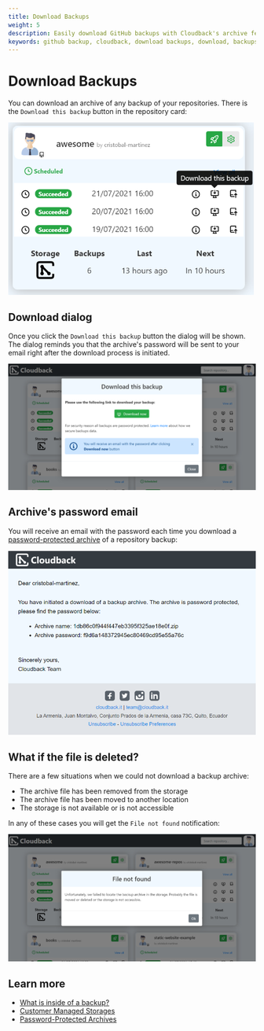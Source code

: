 ```yaml
---
title: Download Backups
weight: 5
description: Easily download GitHub backups with Cloudback's archive feature
keywords: github backup, cloudback, download backups, download, backups, archive, feature
---
```


# Download Backups

You can download an archive of any backup of your repositories. There is the `Download this backup` button in the repository card:

<img src="/static/features/download-this-backup.png" alt="Download this backup" width=500/>

## Download dialog

Once you click the `Download this backup` button the dialog will be shown. The dialog reminds you that the archive's password will be sent to your email right after the download process is initiated.

<img src="/static/features/download-dialog.png" alt="Download dialog"/>

## Archive's password email

You will receive an email with the password each time you download a [password-protected archive](/features/archive/) of a repository backup:

<img src="/static/features/password-email.png" alt="Password email"/>

## What if the file is deleted?

There are a few situations when we could not download a backup archive:

- The archive file has been removed from the storage
- The archive file has been moved to another location
- The storage is not available or is not accessible

In any of these cases you will get the `File not found` notification:

<img src="/static/features/file-not-found.png" alt="File not found"/>

## Learn more

- [What is inside of a backup?](/features/metadata/)
- [Customer Managed Storages](/features/customer-storages/)
- [Password-Protected Archives](/features/archive/)